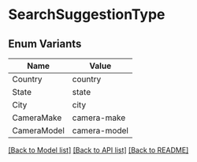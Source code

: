 # SearchSuggestionType

## Enum Variants

| Name | Value |
|---- | -----|
| Country | country |
| State | state |
| City | city |
| CameraMake | camera-make |
| CameraModel | camera-model |


[[Back to Model list]](../README.md#documentation-for-models) [[Back to API list]](../README.md#documentation-for-api-endpoints) [[Back to README]](../README.md)


